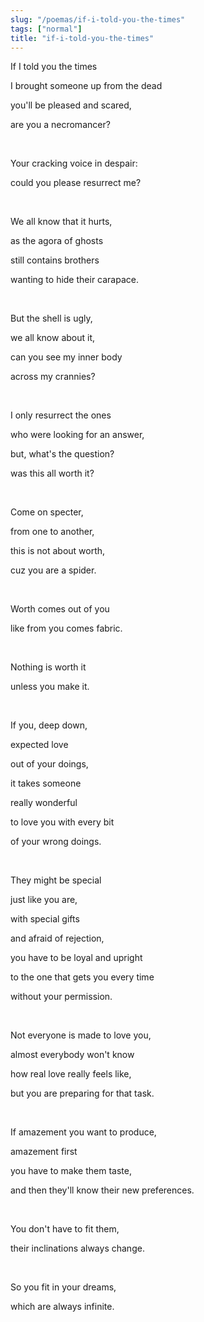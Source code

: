 ```yaml
---
slug: "/poemas/if-i-told-you-the-times"
tags: ["normal"]
title: "if-i-told-you-the-times"
---
```

If I told you the times

I brought someone up from the dead

you'll be pleased and scared,

are you a necromancer?

&nbsp;

Your cracking voice in despair:

could you please resurrect me?

&nbsp;

We all know that it hurts,

as the agora of ghosts

still contains brothers

wanting to hide their carapace.

&nbsp;

But the shell is ugly,

we all know about it,

can you see my inner body

across my crannies?

&nbsp;

I only resurrect the ones

who were looking for an answer,

but, what's the question?

was this all worth it?

&nbsp;

Come on specter,

from one to another,

this is not about worth,

cuz you are a spider.

&nbsp;

Worth comes out of you

like from you comes fabric.

&nbsp;

Nothing is worth it

unless you make it.

&nbsp;

If you, deep down,

expected love

out of your doings,

it takes someone

really wonderful

to love you with every bit

of your wrong doings.

&nbsp;

They might be special

just like you are,

with special gifts

and afraid of rejection,

you have to be loyal and upright

to the one that gets you every time

without your permission.

&nbsp;

Not everyone is made to love you,

almost everybody won't know

how real love really feels like,

but you are preparing for that task.

&nbsp;

If amazement you want to produce,

amazement first

you have to make them taste,

and then they'll know their new preferences.

&nbsp;

You don't have to fit them,

their inclinations always change.

&nbsp;

So you fit in your dreams,

which are always infinite.